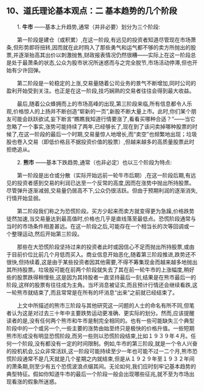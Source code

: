 ## 10、道氏理论基本观点：二 基本趋势的几个阶段

　　1. **牛市** ——基本上升趋势,通常（并非必要）划分为三个阶段:

　　第一阶段是建仓（或积累）,在这一阶段,有远见的投资者知道尽管现在市场萧条,但形势即将扭转,因而就在此时购入了那些勇气和运气都不够的卖方所抛出的股票,并逐渐抬高其出价以刺激抛售,财政报表情况仍然很糟——实际上在这一阶段总是处于最萧条的状态,公众为股市状况所迷惑而与之完全脱节,市场活动停滞,但也开始有少许回弹。

　　第二阶段是一轮稳定的上涨,交易量随着公司业务的景气不断增加,同时公司的盈利开始受到关注。也正是在这一阶段,技巧娴熟的交易者往往会得到最大收益。

　　最后,随着公众蜂拥而上的市场高峰的出现,第三阶段来临,所有信息都令人乐观,价格惊人的上扬并不断创造“崭新的一页”,新股不断大量上市。此时,你们某个朋友可能会跃跃欲试,妄下断言“瞧瞧我知道行情要涨了,看看买哪种合适？”——当它忽略了一个事实,涨势可能持续了两年,已经够长了,现在到了该问卖掉哪种股票的时候了,在这一阶段的最后一个时期,交易量惊人地增长,而“卖空”也频繁地出现；垃圾股也卷入交易（即低价格且不据投资价值的股票）,但越来越多的高质量股票此时拒绝追从。

　　2. **熊市** ——基本下跌趋势,通常（也非必定）也以三个阶段为特点:

　　第一阶段是出仓或分散（实际开始远前一轮牛市后期）,在这一阶段后期,有远见的投资者感到交易的利润已达至一个反常的高度,因而在涨势中抛出所持股票。尽管弹升逐渐减弱,交易量仍居高不下,公众仍很活跃。但由于预期利润的逐渐消失,行情开始显弱。

　　第二阶段我们称之为恐慌阶段。买方少起来而卖方就变得更为急躁,价格跌势徒然加速,当交易量达到最高值时,价格也几乎是直线落至最低点。恐慌阶段通常与当时的市场条件相差甚远。在这一阶段之后,可能存在一个相当长的次等回调或一个整理运动,然后开始第三阶段。

　　那些在大恐慌阶段坚持过来的投资者此时或因信心不足而抛出所持股票,或由于目前价位比前几个月低而买入。商业信息开始恶化,随着第三阶段推进,跌势还不很快,但持续着,这是由于某些投资者因其他需要,不得不筹集现金而越来越多地抛出其所持股票。垃圾股可能在前两个阶段就失去了其在前一轮牛市的上涨幅度,稍好些的股票跌得稍慢些,这是因为其持股者一直坚持最后一刻,结果是在熊市最后一的阶段,这样的股票有往往成为主角。当坏消息被证实,而且预计行情还会继续看跌,这一轮熊市就结束了,而且常常是在所有的坏消息“出来”之前就已经结束了。

　　上文中所描述的熊市三阶段与其他研究这一问题的人士的命名有所不同,但笔者认为这是对过去三十年中主要跌势运动更准确、更实际的划分。然而,应该提醒读者的是,没有任何两个熊市和牛市是制完全相同的。也有一些可能缺失三个典型阶段中的一个或另一个,一些主要的涨势由始至终只是极快的价格升值。一些短期熊市形成没有明显恐慌阶段,而另一些则以恐慌阶段结束,比如１９３９年４月。任何一个阶段,没有都没有一定的时间限制。例如,牛市的第三阶段,就是一个令人兴奋的投机机会,公众非常活跃,这一阶段可能持续至少一年也可能不过一二个月,熊市恐慌阶段通常不是几天就是几个星期之内就结束,但是从１９２９年至１９３２年间的萧条期,则至少有五个恐慌波浪点缀其间。无论如何,我们应时刻牢记基本趋势的典型特征。假如你知道牛市的最后一个阶段一般会出现哪些征兆,就不至为市场出现看涨的假象所迷惑。
